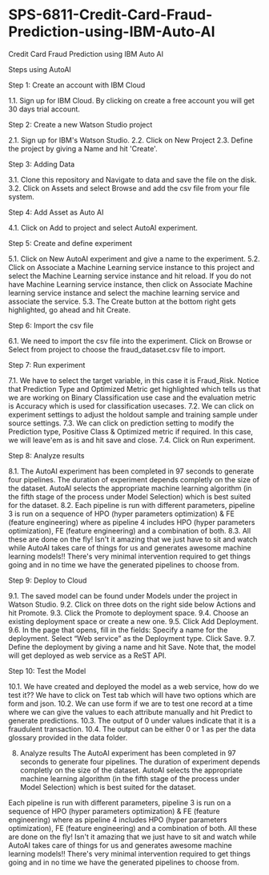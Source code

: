 # SPS-6811-Credit-Card-Fraud-Prediction-using-IBM-Auto-AI
Credit Card Fraud Prediction using IBM Auto AI

Steps using AutoAI

Step 1: Create an account with IBM Cloud

1.1. Sign up for IBM Cloud. By clicking on create a free account you will get 30 days trial account.

Step 2: Create a new Watson Studio project

2.1. Sign up for IBM's Watson Studio.
2.2. Click on New Project 
2.3. Define the project by giving a Name and hit 'Create'.

Step 3: Adding Data

3.1. Clone this repository and Navigate to data and save the file on the disk. 
3.2. Click on Assets and select Browse and add the csv file from your file system.

Step 4: Add Asset as Auto AI

4.1. Click on Add to project and select AutoAI experiment.

Step 5: Create and define experiment

5.1. Click on New AutoAI experiment and give a name to the experiment.
5.2. Click on Associate a Machine Learning service instance to this project and select the Machine Learning service instance and hit reload. If you do not have Machine Learning service instance, then click on Associate Machine learning service instance and select the machine learning service and associate the service.
5.3. The Create button at the bottom right gets highlighted, go ahead and hit Create.

Step 6: Import the csv file

6.1. We need to import the csv file into the experiment. Click on Browse or Select from project to choose the fraud_dataset.csv file to import.

Step 7: Run experiment

7.1. We have to select the target variable, in this case it is Fraud_Risk. Notice that Prediction Type and Optimized Metric get highlighted which tells us that we are working on Binary Classification use case and the evaluation metric is Accuracy which is used for classification usecases.
7.2. We can click on experiment settings to adjust the holdout sample and training sample under source settings.
7.3. We can click on prediction setting to modify the Prediction type, Positive Class & Optimized metric if required. In this case, we will leave'em as is and hit save and close.
7.4. Click on Run experiment.

Step 8: Analyze results

8.1. The AutoAI experiment has been completed in 97 seconds to generate four pipelines. The duration of experiment depends completly on the size of the dataset. AutoAI selects the appropriate machine learning algorithm (in the fifth stage of the process under Model Selection) which is best suited for the dataset.
8.2. Each pipeline is run with different parameters, pipeline 3 is run on a sequence of HPO (hyper parameters optimization) & FE (feature engineering) where as pipeline 4 includes HPO (hyper parameters optimization), FE (feature engineering) and a combination of both. 
8.3. All these are done on the fly! Isn't it amazing that we just have to sit and watch while AutoAI takes care of things for us and generates awesome machine learning models!! There's very minimal intervention required to get things going and in no time we have the generated pipelines to choose from.

Step 9: Deploy to Cloud

9.1. The saved model can be found under Models under the project in Watson Studio. 
9.2. Click on three dots on the right side below Actions and hit Promote. 
9.3. Click the Promote to deployment space. 
9.4. Choose an existing deployment space or create a new one. 
9.5. Click Add Deployment.
9.6. In the page that opens, fill in the fields: Specify a name for the deployment. Select “Web service” as the Deployment type. Click Save.
9.7. Define the deployment by giving a name and hit Save. Note that, the model will get deployed as web service as a ReST API.

Step 10: Test the Model

10.1. We have created and deployed the model as a web service, how do we test it?? We have to click on Test tab which will have two options which are form and json. 
10.2. We can use form if we are to test one record at a time where we can give the values to each attribute manually and hit Predict to generate predictions. 
10.3. The output of 0 under values indicate that it is a fraudulent transaction. 
10.4. The output can be either 0 or 1 as per the data glossary provided in the data folder.














8. Analyze results
The AutoAI experiment has been completed in 97 seconds to generate four pipelines. The duration of experiment depends completly on the size of the dataset. AutoAI selects the appropriate machine learning algorithm (in the fifth stage of the process under Model Selection) which is best suited for the dataset.

Each pipeline is run with different parameters, pipeline 3 is run on a sequence of HPO (hyper parameters optimization) & FE (feature engineering) where as pipeline 4 includes HPO (hyper parameters optimization), FE (feature engineering) and a combination of both. All these are done on the fly! Isn't it amazing that we just have to sit and watch while AutoAI takes care of things for us and generates awesome machine learning models!! There's very minimal intervention required to get things going and in no time we have the generated pipelines to choose from.


